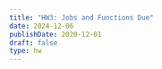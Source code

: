 ```yaml
---
title: "HW3: Jobs and Functions Due"
date: 2024-12-06
publishDate: 2020-12-01
draft: false
type: hw
---
```

